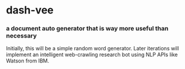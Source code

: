 # dash-vee
### a document auto generator that is way more useful than necessary

Initially, this will be a simple random word generator. Later iterations will implement an intelligent web-crawling research bot using NLP APIs like Watson from IBM. 

